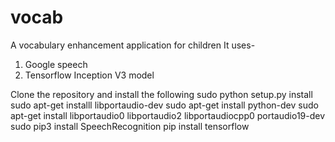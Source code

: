 # vocab
A vocabulary enhancement application for children
It uses-
1) Google speech
2) Tensorflow Inception V3 model

Clone the repository and install the following
sudo python setup.py install
sudo apt-get installl libportaudio-dev
sudo apt-get install python-dev
sudo apt-get install libportaudio0 libportaudio2 libportaudiocpp0 portaudio19-dev
sudo pip3 install SpeechRecognition
 pip install tensorflow
